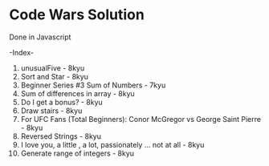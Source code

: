 # Code Wars Solution

Done in Javascript

-Index-
1. unusualFive - 8kyu
2. Sort and Star - 8kyu
3. Beginner Series #3 Sum of Numbers - 7kyu
4. Sum of differences in array - 8kyu
5. Do I get a bonus? - 8kyu
6. Draw stairs - 8kyu
7. For UFC Fans (Total Beginners): Conor McGregor vs George Saint Pierre - 8kyu
8. Reversed Strings - 8kyu
9. I love you, a little , a lot, passionately ... not at all - 8kyu
10. Generate range of integers - 8kyu
